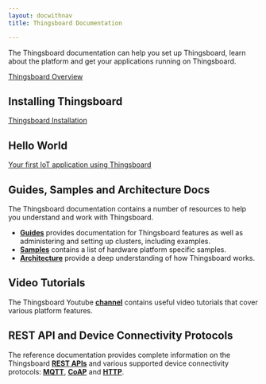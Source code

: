 ```yaml
---
layout: docwithnav
title: Thingsboard Documentation

---
```


<p>The Thingsboard documentation can help you set up Thingsboard, learn about the platform and get your applications running on Thingsboard.</p>

<p><a href="/docs/getting-started-guides/what-is-thingsboard" class="button">Thingsboard Overview</a></p>

<h2>Installing Thingsboard</h2>

<p><a href="/docs/user-guide/install/installation-options" class="button">Thingsboard Installation</a></p>

<h2>Hello World</h2>

<p><a href="/docs/getting-started-guides/helloworld" class="button">Your first IoT application using Thingsboard</a></p>

<h2>Guides, Samples and Architecture Docs</h2>

<p>The Thingsboard documentation contains a number of resources to help you understand and work with Thingsboard.</p>
<ul>
<li><b><a href="/docs/user-guide/">Guides</a></b> provides documentation for Thingsboard features as well as administering and setting up clusters, including examples.</li>
<li><b><a href="/docs/samples/">Samples</a></b> contains a list of hardware platform specific samples.</li>
<li><b><a href="/docs/reference/architecture/">Architecture</a></b> provide a deep understanding of how Thingsboard works.</li>
</ul>

<h2>Video Tutorials</h2>

<p>The Thingsboard Youtube <b><a href="https://www.youtube.com/channel/UCDb9fsV-YR4JmnipAMGsVAQ/videos">channel</a></b> contains useful video tutorials that cover various platform features.</p>

<h2>REST API and Device Connectivity Protocols</h2>

<p>The reference documentation provides complete information on the Thingsboard <b><a href="/docs/reference/rest-api">REST APIs</a></b>
and various supported device connectivity protocols: <b><a href="/docs/reference/mqtt-api">MQTT</a></b>, <b><a href="/docs/reference/coap-api">CoAP</a></b> and <b><a href="/docs/reference/http-api">HTTP</a></b>.</p>
